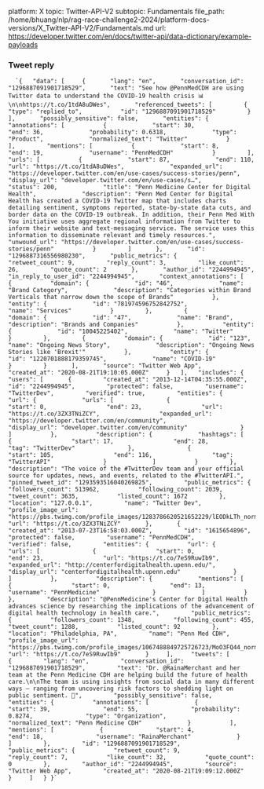platform: X
topic: Twitter-API-V2
subtopic: Fundamentals
file_path: /home/bhuang/nlp/rag-race-challenge2-2024/platform-docs-versions/X_Twitter-API-V2/Fundamentals.md
url: https://developer.twitter.com/en/docs/twitter-api/data-dictionary/example-payloads


### Tweet reply

      `{   "data": [     {       "lang": "en",       "conversation_id": "1296887091901718529",       "text": "See how @PennMedCDH are using Twitter data to understand the COVID-19 health crisis 📊\n\nhttps://t.co/1tdA8uDWes",       "referenced_tweets": [         {           "type": "replied_to",           "id": "1296887091901718529"         }       ],       "possibly_sensitive": false,       "entities": {         "annotations": [           {             "start": 30,             "end": 36,             "probability": 0.6318,             "type": "Product",             "normalized_text": "Twitter"           }         ],         "mentions": [           {             "start": 8,             "end": 19,             "username": "PennMedCDH"           }         ],         "urls": [           {             "start": 87,             "end": 110,             "url": "https://t.co/1tdA8uDWes",             "expanded_url": "https://developer.twitter.com/en/use-cases/success-stories/penn",             "display_url": "developer.twitter.com/en/use-cases/s…",             "status": 200,             "title": "Penn Medicine Center for Digital Health",             "description": "Penn Med Center for Digital Health has created a COVID-19 Twitter map that includes charts detailing sentiment, symptoms reported, state-by-state data cuts, and border data on the COVID-19 outbreak. In addition, their Penn Med With You initiative uses aggregate regional information from Twitter to inform their website and text-messaging service. The service uses this information to disseminate relevant and timely resources.",             "unwound_url": "https://developer.twitter.com/en/use-cases/success-stories/penn"           }         ]       },       "id": "1296887316556980230",       "public_metrics": {         "retweet_count": 9,         "reply_count": 3,         "like_count": 26,         "quote_count": 2       },       "author_id": "2244994945",       "in_reply_to_user_id": "2244994945",       "context_annotations": [         {           "domain": {             "id": "46",             "name": "Brand Category",             "description": "Categories within Brand Verticals that narrow down the scope of Brands"           },           "entity": {             "id": "781974596752842752",             "name": "Services"           }         },         {           "domain": {             "id": "47",             "name": "Brand",             "description": "Brands and Companies"           },           "entity": {             "id": "10045225402",             "name": "Twitter"           }         },         {           "domain": {             "id": "123",             "name": "Ongoing News Story",             "description": "Ongoing News Stories like 'Brexit'"           },           "entity": {             "id": "1220701888179359745",             "name": "COVID-19"           }         }       ],       "source": "Twitter Web App",       "created_at": "2020-08-21T19:10:05.000Z"     }   ],   "includes": {     "users": [       {         "created_at": "2013-12-14T04:35:55.000Z",         "id": "2244994945",         "protected": false,         "username": "TwitterDev",         "verified": true,         "entities": {           "url": {             "urls": [               {                 "start": 0,                 "end": 23,                 "url": "https://t.co/3ZX3TNiZCY",                 "expanded_url": "https://developer.twitter.com/en/community",                 "display_url": "developer.twitter.com/en/community"               }             ]           },           "description": {             "hashtags": [               {                 "start": 17,                 "end": 28,                 "tag": "TwitterDev"               },               {                 "start": 105,                 "end": 116,                 "tag": "TwitterAPI"               }             ]           }         },         "description": "The voice of the #TwitterDev team and your official source for updates, news, and events, related to the #TwitterAPI.",         "pinned_tweet_id": "1293593516040269825",         "public_metrics": {           "followers_count": 513962,           "following_count": 2039,           "tweet_count": 3635,           "listed_count": 1672         },         "location": "127.0.0.1",         "name": "Twitter Dev",         "profile_image_url": "https://pbs.twimg.com/profile_images/1283786620521652229/lEODkLTh_normal.jpg",         "url": "https://t.co/3ZX3TNiZCY"       },       {         "created_at": "2013-07-23T16:58:03.000Z",         "id": "1615654896",         "protected": false,         "username": "PennMedCDH",         "verified": false,         "entities": {           "url": {             "urls": [               {                 "start": 0,                 "end": 23,                 "url": "https://t.co/7eS9RuwIb9",                 "expanded_url": "http://centerfordigitalhealth.upenn.edu/",                 "display_url": "centerfordigitalhealth.upenn.edu"               }             ]           },           "description": {             "mentions": [               {                 "start": 0,                 "end": 13,                 "username": "PennMedicine"               }             ]           }         },         "description": "@PennMedicine's Center for Digital Health advances science by researching the implications of the advancement of digital health technology in health care.",         "public_metrics": {           "followers_count": 1348,           "following_count": 455,           "tweet_count": 1288,           "listed_count": 92         },         "location": "Philadelphia, PA",         "name": "Penn Med CDH",         "profile_image_url": "https://pbs.twimg.com/profile_images/1067488849725726723/MoO3FQ44_normal.jpg",         "url": "https://t.co/7eS9RuwIb9"       }     ],     "tweets": [       {         "lang": "en",         "conversation_id": "1296887091901718529",         "text": "Dr. @RainaMerchant and her team at the Penn Medicine CDH are helping build the future of health care.\n\nThe team is using insights from social data in many different ways — ranging from uncovering risk factors to shedding light on public sentiment. 🔎",         "possibly_sensitive": false,         "entities": {           "annotations": [             {               "start": 39,               "end": 55,               "probability": 0.8274,               "type": "Organization",               "normalized_text": "Penn Medicine CDH"             }           ],           "mentions": [             {               "start": 4,               "end": 18,               "username": "RainaMerchant"             }           ]         },         "id": "1296887091901718529",         "public_metrics": {           "retweet_count": 9,           "reply_count": 7,           "like_count": 32,           "quote_count": 0         },         "author_id": "2244994945",         "source": "Twitter Web App",         "created_at": "2020-08-21T19:09:12.000Z"       }     ]   } }`